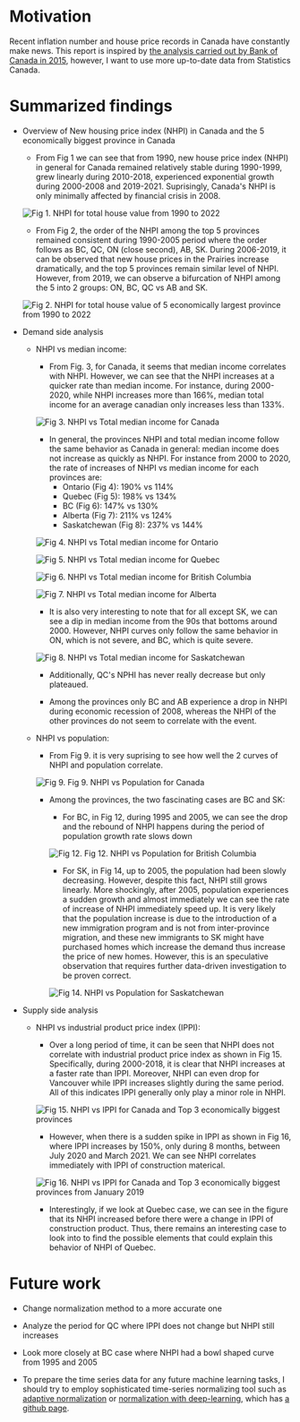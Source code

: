 # Motivation

Recent inflation number and house price records in Canada have constantly make news. This report is inspired by [the analysis carried out by Bank of Canada in 2015](https://www.bankofcanada.ca/2015/08/long-term-evolution-house-prices/), however, I want to use more up-to-date data from Statistics Canada.

# Summarized findings
- Overview of New housing price index (NHPI) in Canada and the 5 economically biggest province in Canada

    - From Fig 1 we can see that from 1990, new house price index (NHPI) in general for Canada remained relatively stable during 1990-1999, grew linearly during 2010-2018, experienced exponential growth during 2000-2008 and 2019-2021. Suprisingly, Canada's NHPI is only minimally affected by financial crisis in 2008.

    ![Fig 1. NHPI for total house value from 1990 to 2022](https://github.com/ChinhTranKaizen/StatCanHousing/blob/main/Figures/Fig1.png?raw=true)

    - From Fig 2, the order of the NHPI among the top 5 provinces remained consistent during 1990-2005 period where the order follows as BC, QC, ON (close second), AB, SK. During 2006-2019, it can be observed that new house prices in the Prairies increase dramatically, and the top 5 provinces remain similar level of NHPI. However, from 2019, we can observe a bifurcation of NHPI among the 5 into 2 groups: ON, BC, QC vs AB and SK.

    ![Fig 2. NHPI for total house value of 5 economically largest province from 1990 to 2022](https://github.com/ChinhTranKaizen/StatCanHousing/blob/main/Figures/Fig2.png?raw=true)

- Demand side analysis

    - NHPI vs median income:

        - From Fig. 3, for Canada, it seems that median income correlates with NHPI. However, we can see that the NHPI increases at a quicker rate than median income. For instance, during 2000-2020, while NHPI increases more than 166%, median total income for an average canadian only increases less than 133%.

        ![Fig 3. NHPI vs Total median income for Canada](https://github.com/ChinhTranKaizen/StatCanHousing/blob/main/Figures/Fig3.png?raw=true)

        - In general, the provinces NHPI and total median income follow the same behavior as Canada in general: median income does not increase as quickly as NHPI. For instance from 2000 to 2020, the rate of increases of NHPI vs median income for each provinces are:
            - Ontario (Fig 4): 190% vs 114%
            - Quebec (Fig 5): 198% vs 134%
            - BC (Fig 6): 147% vs 130%
            - Alberta (Fig 7): 211% vs 124%
            - Saskatchewan (Fig 8): 237% vs 144%

        ![Fig 4. NHPI vs Total median income for Ontario](https://github.com/ChinhTranKaizen/StatCanHousing/blob/main/Figures/Fig4.png?raw=true)

        ![Fig 5. NHPI vs Total median income for Quebec](https://github.com/ChinhTranKaizen/StatCanHousing/blob/main/Figures/Fig5.png?raw=true)

        ![Fig 6. NHPI vs Total median income for British Columbia](https://github.com/ChinhTranKaizen/StatCanHousing/blob/main/Figures/Fig6.png?raw=true)

        ![Fig 7. NHPI vs Total median income for Alberta](https://github.com/ChinhTranKaizen/StatCanHousing/blob/main/Figures/Fig7.png?raw=true)

        - It is also very interesting to note that for all except SK, we can see a dip in median income from the 90s that bottoms around 2000. However, NHPI curves only follow the same behavior in ON, which is not severe, and BC, which is quite severe.

        ![Fig 8. NHPI vs Total median income for Saskatchewan](https://github.com/ChinhTranKaizen/StatCanHousing/blob/main/Figures/Fig8.png?raw=true)

        - Additionally, QC's NPHI has never really decrease but only plateaued.

        - Among the provinces only BC and AB experience a drop in NHPI during economic recession of 2008, whereas the NHPI of the other provinces do not seem to correlate with the event.

    - NHPI vs population:

        - From Fig 9. it is very suprising to see how well the 2 curves of NHPI and population correlate.

        ![Fig 9. Fig 9. NHPI vs Population for Canada](https://github.com/ChinhTranKaizen/StatCanHousing/blob/main/Figures/Fig9.png?raw=true)

        - Among the provinces, the two fascinating cases are BC and SK:

            - For BC, in Fig 12, during 1995 and 2005, we can see the drop and the rebound of NHPI happens during the period of population growth rate slows down

            ![Fig 12. Fig 12. NHPI vs Population for British Columbia](https://github.com/ChinhTranKaizen/StatCanHousing/blob/main/Figures/Fig12.png?raw=true)

            - For SK, in Fig 14, up to 2005, the population had been slowly decreasing. However, despite this fact, NHPI still grows linearly. More shockingly, after 2005, population experiences a sudden growth and almost immediately we can see the rate of increase of NHPI immediately speed up. It is very likely that the population increase is due to the introduction of a new immigration program and is not from inter-province migration, and these new immigrants to SK might have purchased homes which increase the demand thus increase the price of new homes. However, this is an speculative observation that requires further data-driven investigation to be proven correct.

            ![Fig 14. NHPI vs Population for Saskatchewan](https://github.com/ChinhTranKaizen/StatCanHousing/blob/main/Figures/Fig14.png?raw=true)
- Supply side analysis

    - NHPI vs industrial product price index (IPPI):
        - Over a long period of time, it can be seen that NHPI does not correlate with industrial product price index as shown in Fig 15. Specifically, during 2000-2018, it is clear that NHPI increases at a faster rate than IPPI. Moreover, NHPI can even drop for Vancouver while IPPI increases slightly during the same period. All of this indicates IPPI generally only play a minor role in NHPI.

        ![Fig 15. NHPI vs IPPI for Canada and Top 3 economically biggest provinces](https://github.com/ChinhTranKaizen/StatCanHousing/blob/main/Figures/Fig15.png?raw=true)

        - However, when there is a sudden spike in IPPI as shown in Fig 16, where IPPI increases by 150%, only during 8 months, between July 2020 and March 2021. We can see NHPI correlates immediately with IPPI of construction materical.

        ![Fig 16. NHPI vs IPPI for Canada and Top 3 economically biggest provinces from January 2019](https://github.com/ChinhTranKaizen/StatCanHousing/blob/main/Figures/Fig16.png?raw=true)

        - Interestingly, if we look at Quebec case, we can see in the figure that its NHPI increased before there were a change in IPPI of construction product. Thus, there remains an interesting case to look into to find the possible elements that could explain this behavior of NHPI of Quebec.
# Future work
- Change normalization method to a more accurate one

- Analyze the period for QC where IPPI does not change but NHPI still increases

- Look more closely at BC case where NHPI had a bowl shaped curve from 1995 and 2005

- To prepare the time series data for any future machine learning tasks, I should try to employ sophisticated time-series normalizing tool such as [adaptive normalization](https://homepages.dcc.ufmg.br/~glpappa/papers/Ogasawaraetal-2010-IJCNN.pdf) or [normalization with deep-learning](https://arxiv.org/pdf/1902.07892.pdf), which has [a github page](https://github.com/gdepalma93/PyTorch-Timeseries-Normalization).

